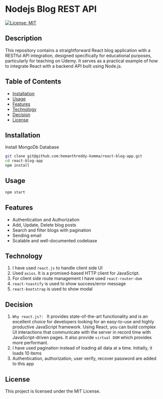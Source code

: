 # Nodejs Blog REST API

[![License: MIT](https://img.shields.io/badge/License-MIT-yellow.svg)](https://opensource.org/licenses/MIT)

## Description

This repository contains a straightforward React blog application with a RESTful API integration, designed specifically for educational purposes, particularly for teaching on Udemy. It serves as a practical example of how to integrate React with a backend API built using Node.js.

## Table of Contents

- [Installation](#installation)
- [Usage](#usage)
- [Features](#features)
- [Technology](#technology)
- [Decision](#decision)
- [License](#license)

## Installation

Install MongoDb Database

```bash
git clone git@github.com:hemanthreddy-komma/react-blog-app.git
cd react-blog-app
npm install
```

## Usage

```bash
npm start
```

## Features

- Authentication and Authorization
- Add, Update, Delete blog posts
- Search and filter blogs with pagination
- Sending email
- Scalable and well-documented codebase


## Technology

1. I have used `react.js` to handle client side UI
2. Used `axios`. It is a promised-based HTTP client for JavaScript.
3. For client side route management I have used `react-router-dom`
4. `react-toastify` is used to show success/error message
5. `react-bootstrap` is used to show modal


## Decision

1. `Why react.js?: ` It provides state-of-the-art functionality and is an excellent choice for developers looking for an easy-to-use and highly productive JavaScript framework. Using React, you can build complex UI interactions that communicate with the server in record time with JavaScript-driven pages. It also provide `virtual DOM` which provides more performant.
2. I have used pagination instead of loading all data at a time. Initially, it loads 10 items
3. Authentication, authorization, user verify, recover password are added to this app


## License

This project is licensed under the MIT License.
